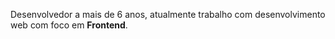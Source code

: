 Desenvolvedor a mais de 6 anos, atualmente trabalho com desenvolvimento web com foco em <b>Frontend</b>. 


